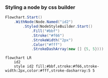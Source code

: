 ﻿### Styling a node by css builder

```csharp
Flowchart.Start()
    .WithNode(Node.Named("id2")
        .Styled(NodeStyleBuilder.Start()
            .Fill("#bbf")
            .Stroke("#f66")
            .StrokeWidth("2px")
            .Color("#fff")
            .StrokeDashArray(new [] {5, 5})))
```

```mermaid
flowchart LR
    id2
    style id2 fill:#bbf,stroke:#f66,stroke-width:2px,color:#fff,stroke-dasharray:5 5
```